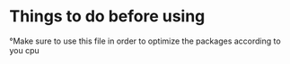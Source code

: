 # Things to do before using

°Make sure to use this file in order to optimize the packages according to you cpu

